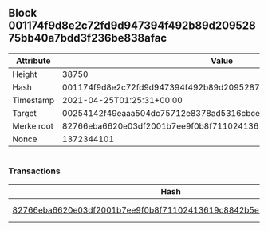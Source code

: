 ## Block 001174f9d8e2c72fd9d947394f492b89d20952875bb40a7bdd3f236be838afac

Attribute | Value
--- | ---
Height | 38750
Hash | 001174f9d8e2c72fd9d947394f492b89d20952875bb40a7bdd3f236be838afac
Timestamp | 2021-04-25T01:25:31+00:00
Target | 00254142f49eaaa504dc75712e8378ad5316cbcead634704b3734b6271167cc4
Merke root | 82766eba6620e03df2001b7ee9f0b8f71102413619c8842b5e1197b4ca1b620b
Nonce | 1372344101

```

```

### Transactions

Hash | Amount
--- | ---
[82766eba6620e03df2001b7ee9f0b8f71102413619c8842b5e1197b4ca1b620b](82766eba6620e03df2001b7ee9f0b8f71102413619c8842b5e1197b4ca1b620b.md) | 10.00000000 SKEPTI 

